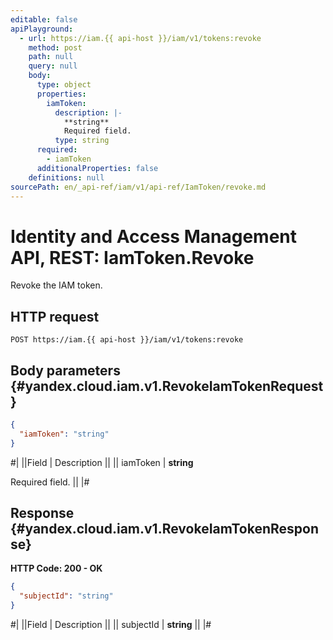 ```yaml
---
editable: false
apiPlayground:
  - url: https://iam.{{ api-host }}/iam/v1/tokens:revoke
    method: post
    path: null
    query: null
    body:
      type: object
      properties:
        iamToken:
          description: |-
            **string**
            Required field. 
          type: string
      required:
        - iamToken
      additionalProperties: false
    definitions: null
sourcePath: en/_api-ref/iam/v1/api-ref/IamToken/revoke.md
---
```


# Identity and Access Management API, REST: IamToken.Revoke

Revoke the IAM token.

## HTTP request

```
POST https://iam.{{ api-host }}/iam/v1/tokens:revoke
```

## Body parameters {#yandex.cloud.iam.v1.RevokeIamTokenRequest}

```json
{
  "iamToken": "string"
}
```

#|
||Field | Description ||
|| iamToken | **string**

Required field.  ||
|#

## Response {#yandex.cloud.iam.v1.RevokeIamTokenResponse}

**HTTP Code: 200 - OK**

```json
{
  "subjectId": "string"
}
```

#|
||Field | Description ||
|| subjectId | **string** ||
|#